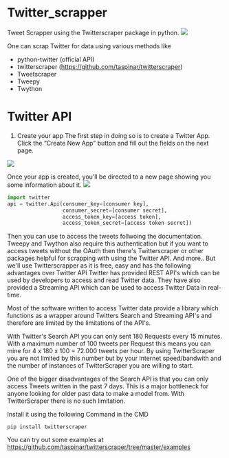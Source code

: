 # Twitter_scrapper
Tweet Scrapper using the Twitterscraper package in python.
![](https://www.growthplug.com/wp-content/uploads/2018/07/twitter_logo_0.png)

One can scrap Twitter for data using various methods like 
- python-twitter (official API)
- twitterscraper (https://github.com/taspinar/twitterscraper)
- Tweetscraper
- Tweepy
- Twython

# Twitter API
1. Create your app
The first step in doing so is to create a Twitter App. Click the “Create New App” button and fill out the fields on the next page.

![](https://python-twitter.readthedocs.io/en/latest/_images/python-twitter-app-creation-part1.png)

Once your app is created, you’ll be directed to a new page showing you some information about it.
![](https://python-twitter.readthedocs.io/en/latest/_images/python-twitter-app-creation-part2.png)
```python
import twitter
api = twitter.Api(consumer_key=[consumer key],
                  consumer_secret=[consumer secret],
                  access_token_key=[access token],
                  access_token_secret=[access token secret])
```                  

Then you can use to access the tweets follwoing the documentation. Tweepy and Twython also require this authentication but if you want to access tweets without the OAuth then there's Twitterscraper or other packages helpful for scrapping with using the Twitter API.
And more.. But we'll use Twitterscrapper as it is free, easy and has the following advantages over Twitter API Twitter has provided REST API's which can be used by developers to access and read Twitter data. They have also provided a Streaming API which can be used to access Twitter Data in real-time.

Most of the software written to access Twitter data provide a library which functions as a wrapper around Twitters Search and Streaming API's and therefore are limited by the limitations of the API's.

With Twitter's Search API you can only sent 180 Requests every 15 minutes. With a maximum number of 100 tweets per Request this means you can mine for 4 x 180 x 100 = 72.000 tweets per hour. By using TwitterScraper you are not limited by this number but by your internet speed/bandwith and the number of instances of TwitterScraper you are willing to start.

One of the bigger disadvantages of the Search API is that you can only access Tweets written in the past 7 days. This is a major bottleneck for anyone looking for older past data to make a model from. With TwitterScraper there is no such limitation.

Install it using the following Command in the CMD

```
pip install twitterscraper
```
You can try out some examples at https://github.com/taspinar/twitterscraper/tree/master/examples

